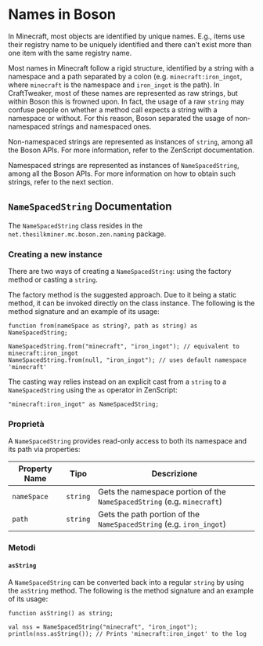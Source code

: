 # Names in Boson

In Minecraft, most objects are identified by unique names. E.g., items use their registry name to be uniquely identified and there can't exist more than one item with the same registry name.

Most names in Minecraft follow a rigid structure, identified by a string with a namespace and a path separated by a colon (e.g. `minecraft:iron_ingot`, where `minecraft` is the namespace and `iron_ingot` is the path). In CraftTweaker, most of these names are represented as raw strings, but within Boson this is frowned upon. In fact, the usage of a raw `string` may confuse people on whether a method call expects a string with a namespace or without. For this reason, Boson separated the usage of non-namespaced strings and namespaced ones.

Non-namespaced strings are represented as instances of `string`, among all the Boson APIs. For more information, refer to the ZenScript documentation.

Namespaced strings are represented as instances of `NameSpacedString`, among all the Boson APIs. For more information on how to obtain such strings, refer to the next section.

## `NameSpacedString` Documentation
The `NameSpacedString` class resides in the `net.thesilkminer.mc.boson.zen.naming` package.

### Creating a new instance
There are two ways of creating a `NameSpacedString`: using the factory method or casting a `string`.

The factory method is the suggested approach. Due to it being a static method, it can be invoked directly on the class instance. The following is the method signature and an example of its usage:

```zenscript
function from(nameSpace as string?, path as string) as NameSpacedString;
```

```zenscript
NameSpacedString.from("minecraft", "iron_ingot"); // equivalent to minecraft:iron_ingot
NameSpacedString.from(null, "iron_ingot"); // uses default namespace 'minecraft'
```

The casting way relies instead on an explicit cast from a `string` to a `NameSpacedString` using the `as` operator in ZenScript:

```zenscript
"minecraft:iron_ingot" as NameSpacedString;
```

### Proprietà
A `NameSpacedString` provides read-only access to both its namespace and its path via properties:

| Property Name | Tipo     | Descrizione                                                             |
| ------------- | -------- | ----------------------------------------------------------------------- |
| `nameSpace`   | `string` | Gets the namespace portion of the `NameSpacedString` (e.g. `minecraft`) |
| `path`        | `string` | Gets the path portion of the `NameSpacedString` (e.g. `iron_ingot`)     |

### Metodi

#### `asString`
A `NameSpacedString` can be converted back into a regular `string` by using the `asString` method. The following is the method signature and an example of its usage:

```zenscript
function asString() as string;
```

```zenscript
val nss = NameSpacedString("minecraft", "iron_ingot");
println(nss.asString()); // Prints 'minecraft:iron_ingot' to the log
```
